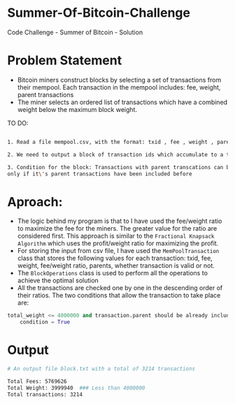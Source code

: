# Summer-Of-Bitcoin-Challenge
Code Challenge - Summer of Bitcoin - Solution

# Problem Statement

- Bitcoin miners construct blocks by selecting a set of transactions from their mempool. Each transaction in the mempool includes: fee, weight, parent transactions
- The miner selects an ordered list of transactions which have a combined weight below the maximum block weight.

TO DO:

```sh

1. Read a file mempool.csv, with the format: txid , fee , weight , parent_txids

2. We need to output a block of transaction ids which accumulate to a total weight of less 4000000

3. Condition for the block: Transactions with parent transcations can be included 
only if it\'s parent transactions have been included before

```

# Aproach:

- The logic behind my program is that to I have used the fee/weight ratio to maximize the fee for the miners. The greater value for the ratio are considered first. This approach is similar to the `Fractional Knapsack Algorithm` which uses the profit/weight ratio for maximizing the profit.
- For storing the input from csv file, I have used the `MemPoolTransaction` class that stores the following values for each transaction: txid, fee, weight, fee/weight ratio, parents, whether transaction is valid or not.
- The `BlockOperations` class is used to perform all the operations to achieve the optimal solution
- All the transactions are checked one by one in the descending order of their ratios. The two conditions that allow the transaction to take place are:
```python
total_weight <= 4000000 and transaction.parent should be already included:
    condition = True
```

# Output

```sh
# An output file block.txt with a total of 3214 transactions

Total Fees: 5769626
Total Weight: 3999940  ### Less than 4000000
Total transactions: 3214

```


